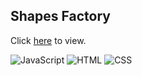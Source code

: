 ## Shapes Factory

Click [here](https://daboss02.github.io/shape-factory/) to view.

![JavaScript](https://img.shields.io/badge/javascript-informational?style=for-the-badge&logo=javascript&logoColor=75EEB2&color=E683D9)
![HTML](https://img.shields.io/badge/html-informational?style=for-the-badge&logo=html5&logoColor=75EEB2&color=E683D9)
![CSS](https://img.shields.io/badge/css-informational?style=for-the-badge&logo=css3&logoColor=75EEB2&color=E683D9)